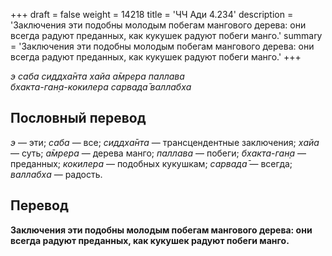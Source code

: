 +++
draft = false
weight = 14218
title = 'ЧЧ Ади 4.234'
description = 'Заключения эти подобны молодым побегам мангового дерева: они всегда радуют преданных, как кукушек радуют побеги манго.'
summary = 'Заключения эти подобны молодым побегам мангового дерева: они всегда радуют преданных, как кукушек радуют побеги манго.'
+++

_э саба сиддха̄нта хайа а̄мрера паллава  
бхакта-ган̣а-кокилера сарвада̄ валлабха_

## Пословный перевод

_э_ — эти; _саба_ — все; _сиддха̄нта_ — трансцендентные заключения; _хайа_ — суть; _а̄мрера_ — дерева манго; _паллава_ — побеги; _бхакта_\-_ган̣а_ — преданных; _кокилера_ — подобных кукушкам; _сарвада̄_ — всегда; _валлабха_ — радость.

## Перевод

**Заключения эти подобны молодым побегам мангового дерева: они всегда радуют преданных, как кукушек радуют побеги манго.**
